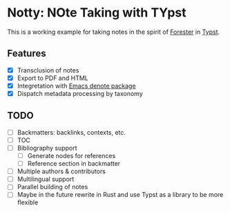 # Notty: NOte Taking with TYpst

This is a working example for taking notes in the spirit of [Forester](https://www.forester-notes.org/index/index.xml) in [Typst](https://github.com/typst/typst).

## Features

- [x] Transclusion of notes
- [x] Export to PDF and HTML
- [x] Integretation with [Emacs denote package](https://protesilaos.com/emacs/denote)
- [x] Dispatch metadata processing by taxonomy

## TODO
- [ ] Backmatters: backlinks, contexts, etc.
- [ ] TOC
- [ ] Bibliography support
    - [ ] Generate nodes for references
    - [ ] Reference section in backmatter
- [ ] Multiple authors & contributors
- [ ] Multilingual support
- [ ] Parallel building of notes
- [ ] Maybe in the future rewrite in Rust and use Typst as a library to be more flexible